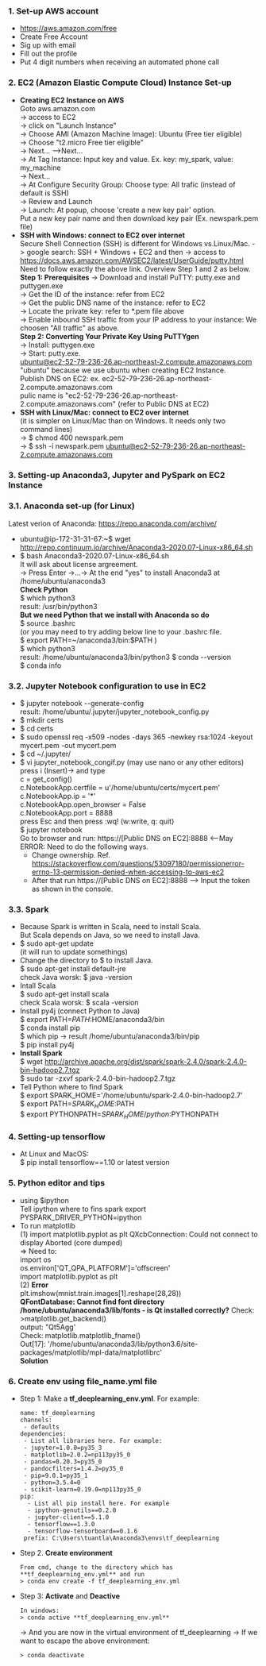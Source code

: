 ### 1. Set-up AWS account
- https://aws.amazon.com/free
- Create Free Account
- Sig up with email
- Fill out the profile
- Put 4 digit numbers when receiving an automated phone call

### 2. EC2 (Amazon Elastic Compute Cloud) Instance Set-up  
- **Creating EC2 Instance on AWS**  
    Goto aws.amazon.com   
  -> access to EC2  
  -> click on "Launch Instance"    
  -> Choose AMI (Amazon Machine Image): Ubuntu (Free tier eligible)   
  -> Choose "t2.micro Free tier eligible"  
  -> Next... -->Next...  
  -> At Tag Instance: Input key and value. Ex. key: my_spark, value: my_machine   
  -> Next...   
  -> At Configure Security Group: Choose type: All trafic (instead of default is SSH)   
  -> Review and Launch   
  -> Launch: At popup, choose 'create a new key pair' option.   
    Put a new key pair name and then download key pair (Ex. newspark.pem file)    
- **SSH with Windows: connect to EC2 over internet**  
  Secure Shell Connection (SSH) is different for Windows vs.Linux/Mac. 
  -> google search: SSH + Windows + EC2 and then 
  -> access to https://docs.aws.amazon.com/AWSEC2/latest/UserGuide/putty.html   
    Need to follow exactly the above link. Overview Step 1 and 2 as below.   
    **Step 1: Prerequisites**
  -> Download and install PuTTY:  putty.exe and  puttygen.exe  
  -> Get the ID of the instance: refer from EC2   
  -> Get the public DNS name of the instance: refer to EC2   
  -> Locate the private key: refer to *.pem file above   
  -> Enable inbound SSH traffic from your IP address to your instance: We choosen "All traffic" as above.   
  **Step 2: Converting Your Private Key Using PuTTYgen**   
  -> Install: puttygen.exe    
  -> Start: putty.exe.    
     ubuntu@ec2-52-79-236-26.ap-northeast-2.compute.amazonaws.com   
     "ubuntu" because we use ubuntu when creating EC2 Instance.  
     Publish DNS on EC2: ex. ec2-52-79-236-26.ap-northeast-2.compute.amazonaws.com  
     pulic name is "ec2-52-79-236-26.ap-northeast-2.compute.amazonaws.com" (refer to Public DNS at EC2)    
- **SSH with Linux/Mac: connect to EC2 over internet**  
     (it is simpler on Linux/Mac than on Windows. It needs only two command lines)  
  -> $ chmod 400 newspark.pem  
  -> $ ssh -i newspark.pem ubuntu@ec2-52-79-236-26.ap-northeast-2.compute.amazonaws.com
### 3. Setting-up Anaconda3, Jupyter and PySpark on EC2 Instance
### 3.1. Anaconda set-up (for Linux)  
Latest verion of Anaconda: https://repo.anaconda.com/archive/  
- ubuntu@ip-172-31-31-67:~$ wget http://repo.continuum.io/archive/Anaconda3-2020.07-Linux-x86_64.sh  
- $ bash Anaconda3-2020.07-Linux-x86_64.sh  
	It will ask about license argreement.  
	-> Press Enter ->...-> At the end "yes" to install Anaconda3 at /home/ubuntu/anaconda3  
	**Check Python**   
	$ which python3  
	result: /usr/bin/python3  
	**But we need Python that we install with Anaconda so do**  
	$ source .bashrc  
	(or you may need to try adding below line to your .bashrc file.  
	$ export PATH=~/anaconda3/bin:$PATH )  
	$ which python3  
	result: /home/ubuntu/anaconda3/bin/python3
	$ conda --version  
	$ conda info  
### 3.2. Jupyter Notebook configuration to use in EC2
- $ jupyter notebook --generate-config    
  result: /home/ubuntu/.jupyter/jupyter_notebook_config.py
- $ mkdir certs  
- $ cd certs  
- $ sudo openssl req -x509 -nodes -days 365 -newkey rsa:1024 -keyout mycert.pem -out mycert.pem  
- $ cd ~/.jupyter/  
- $ vi jupyter_notebook_congif.py  (may use nano or any other editors)  
  press i  (Insert)-> and type  
  c = get_config()  
  c.NotebookApp.certfile = u'/home/ubuntu/certs/mycert.pem'  
  c.NotebookApp.ip = '*'  
  c.NotebookApp.open_browser = False  
  c.NotebookApp.port = 8888  
  press Esc and then press :wq!  (w:write, q: quit)  
  $ jupyter notebook   
  Go to browser and run: https://[Public DNS on EC2]:8888  <--May ERROR: Need to do the following ways.  
  - Change ownership. Ref. https://stackoverflow.com/questions/53097180/permissionerror-errno-13-permission-denied-when-accessing-to-aws-ec2  
  - After that run  https://[Public DNS on EC2]:8888 --> Input the token as shown in the console.
       
### 3.3. Spark    
- Because Spark is written in Scala, need to install Scala.   
  But Scala depends on Java, so we need to install Java.  
- $ sudo apt-get update  
  (it will run to update somethings)    
- Change the directory to $ to install Java.  
  $ sudo apt-get install default-jre    
  check Java worsk: $ java -version  
- Intall Scala    
  $ sudo apt-get install scala  
  check Scala worsk: $ scala -version   
- Install py4j (connect Python to Java)    
  $ export PATH=$PATH:$HOME/anaconda3/bin    
  $ conda install pip    
  $ which pip  -> result /home/ubuntu/anaconda3/bin/pip  
  $ pip install py4j    
- **Install Spark**    
  $ wget http://archive.apache.org/dist/spark/spark-2.4.0/spark-2.4.0-bin-hadoop2.7.tgz  
  $ sudo tar -zxvf spark-2.4.0-bin-hadoop2.7.tgz  
- Tell Python where to find Spark  
  $ export SPARK_HOME='/home/ubuntu/spark-2.4.0-bin-hadoop2.7'  
  $ export PATH=$SPARK_HOME:$PATH  
  $ export PYTHONPATH=$SPARK_HOME/python:$PYTHONPATH     
### 4. Setting-up tensorflow  
- At Linux and MacOS:   
  $ pip install tensorflow==1.10  or latest version
### 5. Python editor and tips  
- using $ipython    
  Tell ipython where to fins spark
  export PYSPARK_DRIVER_PYTHON=ipython
- To run matplotlib  
  (1) import matplotlib.pyplot as plt
  QXcbConnection: Could not connect to display
  Aborted (core dumped)  
  => Need to:    
  import os  
  os.environ['QT_QPA_PLATFORM']='offscreen'  
  import matplotlib.pyplot as plt  
  (2) **Error**  
  plt.imshow(mnist.train.images[1].reshape(28,28))  
  **QFontDatabase: Cannot find font directory /home/ubuntu/anaconda3/lib/fonts - is Qt installed correctly?**
  Check: >matplotlib.get_backend()  
  output: "Qt5Agg'  
  Check: matplotlib.matplotlib_fname()  
   Out[17]: '/home/ubuntu/anaconda3/lib/python3.6/site-packages/matplotlib/mpl-data/matplotlibrc'  
  **Solution**    
### 6. Create env using file_name.yml file    
- Step 1: Make a **tf_deeplearning_env.yml**. For example: 
  ~~~
  name: tf_deeplearning   
  channels:   
   - defaults
  dependencies:
   - List all libraries here. For example:
   - jupyter=1.0.0=py35_3
   - matplotlib=2.0.2=np113py35_0
   - pandas=0.20.3=py35_0
   - pandocfilters=1.4.2=py35_0
   - pip=9.0.1=py35_1
   - python=3.5.4=0
   - scikit-learn=0.19.0=np113py35_0
  pip:
    - List all pip install here. For example
    - ipython-genutils==0.2.0
    - jupyter-client==5.1.0
    - tensorflow==1.3.0
    - tensorflow-tensorboard==0.1.6
   prefix: C:\Users\tuantla\Anaconda3\envs\tf_deeplearning  
  ~~~     
- Step 2. **Create environment**  
  ~~~
  From cmd, change to the directory which has **tf_deeplearning_env.yml** and run
  > conda env create -f tf_deeplearning_env.yml    
  ~~~   
- Step 3: **Activate** and **Deactive** 
  ~~~
  In windows:  
  > conda active **tf_deeplearning_env.yml**
  ~~~    
  -> And you are now in the virtual environment of tf_deeplearning
  -> If we want to escape the above environment:  
  ~~~
  > conda deactivate  
  ~~~ 
